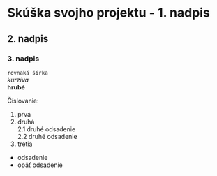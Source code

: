 # Skúška svojho projektu - 1. nadpis

## 2. nadpis
### 3. nadpis

`rovnaká šírka` <br>
*kurzíva* <br>
__hrubé__

Číslovanie:
   1. prvá
   2. druhá <br>
      2.1 druhé odsadenie <br>
      2.2 druhé odsadenie <br>
   3. tretia


   * odsadenie
   * opäť odsadenie
   